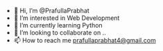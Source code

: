 - 👋 Hi, I’m @PrafullaPrabhat
- 👀 I’m interested in Web Development
- 🌱 I’m currently learning Python
- 💞️ I’m looking to collaborate on ..
- 📫 How to reach me prafullaprabhat4@gmail.com

<!---
PrafullaPrabhat/PrafullaPrabhat is a ✨ special ✨ repository because its `README.md` (this file) appears on your GitHub profile.
You can click the Preview link to take a look at your changes.
--->
